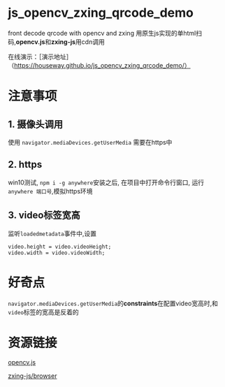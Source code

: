 # js_opencv_zxing_qrcode_demo
front decode qrcode with opencv and zxing
用原生js实现的单html扫码,**opencv.js**和**zxing-js**用cdn调用

在线演示：［演示地址］（https://houseway.github.io/js_opencv_zxing_qrcode_demo/）

# 注意事项
## 1. 摄像头调用
使用 `navigator.mediaDevices.getUserMedia` 需要在https中
## 2. https
win10测试, `npm i -g anywhere`安装之后, 在项目中打开命令行窗口, 运行`anywhere 端口号`,模拟https环境
## 3. video标签宽高
监听`loadedmetadata`事件中,设置
```
video.height = video.videoHeight;
video.width = video.videoWidth;
```

# 好奇点
`navigator.mediaDevices.getUserMedia`的**constraints**在配置video宽高时,和`video`标签的宽高是反着的

# 资源链接
[opencv.js](https://docs.opencv.org/3.4/d5/d10/tutorial_js_root.html)

[zxing-js/browser](https://github.com/zxing-js/browser)